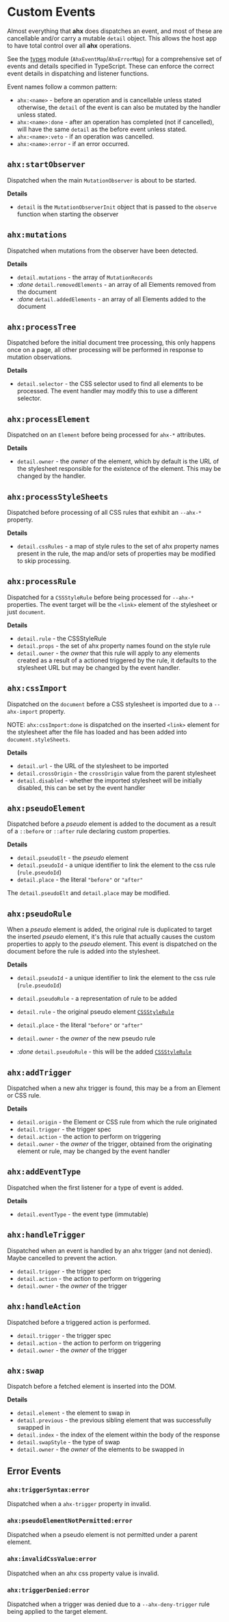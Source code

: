 # Custom Events

Almost everything that **ahx** does dispatches an event, and most of these are
cancellable and/or carry a mutable `detail` object. This allows the host app to
have total control over all **ahx** operations.

See the [types](../lib/types.ts) module (`AhxEventMap`/`AhxErrorMap`) for a
comprehensive set of events and details specified in TypeScript. These can
enforce the correct event details in dispatching and listener functions.

Event names follow a common pattern:

- `ahx:<name>` - before an operation and is cancellable unless stated otherwise,
  the `detail` of the event is can also be mutated by the handler unless stated.
- `ahx:<name>:done` - after an operation has completed (not if cancelled), will
  have the same `detail` as the before event unless stated.
- `ahx:<name>:veto` - if an operation was cancelled.
- `ahx:<name>:error` - if an error occurred.

## `ahx:startObserver`

Dispatched when the main `MutationObserver` is about to be started.

**Details**

- `detail` is the `MutationObserverInit` object that is passed to the `observe`
  function when starting the observer

## `ahx:mutations`

Dispatched when mutations from the observer have been detected.

**Details**

- `detail.mutations` - the array of `MutationRecords`
- _:done_ `detail.removedElements` - an array of all Elements removed from the
  document
- _:done_ `detail.addedElements` - an array of all Elements added to the
  document

## `ahx:processTree`

Dispatched before the initial document tree processing, this only happens once
on a page, all other processing will be performed in response to mutation
observations.

**Details**

- `detail.selector` - the CSS selector used to find all elements to be
  processed. The event handler may modify this to use a different selector.

## `ahx:processElement`

Dispatched on an `Element` before being processed for `ahx-*` attributes.

**Details**

- `detail.owner` - the _owner_ of the element, which by default is the URL of
  the stylesheet responsible for the existence of the element. This may be
  changed by the handler.

## `ahx:processStyleSheets`

Dispatched before processing of all CSS rules that exhibit an `--ahx-*`
property.

**Details**

- `detail.cssRules` - a map of style rules to the set of ahx property names
  present in the rule, the map and/or sets of properties may be modified to skip
  processing.

## `ahx:processRule`

Dispatched for a `CSSStyleRule` before being processed for `--ahx-*` properties.
The event target will be the `<link>` element of the stylesheet or just
`document`.

**Details**

- `detail.rule` - the CSSStyleRule
- `detail.props` - the set of ahx property names found on the style rule
- `detail.owner` - the _owner_ that this rule will apply to any elements created
  as a result of a actioned triggered by the rule, it defaults to the stylesheet
  URL but may be changed by the event handler.

## `ahx:cssImport`

Dispatched on the `document` before a CSS stylesheet is imported due to a
`--ahx-import` property.

NOTE: `ahx:cssImport:done` is dispatched on the inserted `<link>` element for
the stylesheet after the file has loaded and has been added into
`document.styleSheets`.

**Details**

- `detail.url` - the URL of the stylesheet to be imported
- `detail.crossOrigin` - the `crossOrigin` value from the parent stylesheet
- `detail.disabled` - whether the imported stylesheet will be initially
  disabled, this can be set by the event handler

## `ahx:pseudoElement`

Dispatched before a _pseudo_ element is added to the document as a result of a
`::before` or `::after` rule declaring custom properties.

**Details**

- `detail.pseudoElt` - the _pseudo_ element
- `detail.pseudoId` - a unique identifier to link the element to the css rule
  (`rule.pseudoId`)
- `detail.place` - the literal `"before"` or `"after"`

The `detail.pseudoElt` and `detail.place` may be modified.

## `ahx:pseudoRule`

When a _pseudo_ element is added, the original rule is duplicated to target the
inserted _pseudo_ element, it's this rule that actually causes the custom
properties to apply to the _pseudo_ element. This event is dispatched on the
document before the rule is added into the stylesheet.

**Details**

- `detail.pseudoId` - a unique identifier to link the element to the css rule
  (`rule.pseudoId`)
- `detail.pseudoRule` - a representation of rule to be added
- `detail.rule` - the original pseudo element [`CSSStyleRule`]
- `detail.place` - the literal `"before"` or `"after"`
- `detail.owner` - the _owner_ of the new pseudo rule

- _:done_ `detail.pseudoRule` - this will be the added [`CSSStyleRule`]

[`CSSStyleRule`]: https://developer.mozilla.org/en-US/docs/Web/API/CSSStyleRule

## `ahx:addTrigger`

Dispatched when a new ahx trigger is found, this may be a from an Element or CSS
rule.

**Details**

- `detail.origin` - the Element or CSS rule from which the rule originated
- `detail.trigger` - the trigger spec
- `detail.action` - the action to perform on triggering
- `detail.owner` - the _owner_ of the trigger, obtained from the originating
  element or rule, may be changed by the event handler

## `ahx:addEventType`

Dispatched when the first listener for a type of event is added.

**Details**

- `detail.eventType` - the event type (immutable)

## `ahx:handleTrigger`

Dispatched when an event is handled by an ahx trigger (and not denied). Maybe
cancelled to prevent the action.

- `detail.trigger` - the trigger spec
- `detail.action` - the action to perform on triggering
- `detail.owner` - the _owner_ of the trigger

## `ahx:handleAction`

Dispatched before a triggered action is performed.

- `detail.trigger` - the trigger spec
- `detail.action` - the action to perform on triggering
- `detail.owner` - the _owner_ of the trigger

## `ahx:swap`

Dispatch before a fetched element is inserted into the DOM.

**Details**

- `detail.element` - the element to swap in
- `detail.previous` - the previous sibling element that was successfully swapped
  in
- `detail.index` - the index of the element within the body of the response
- `detail.swapStyle` - the type of swap
- `detail.owner` - the _owner_ of the elements to be swapped in

## Error Events

### `ahx:triggerSyntax:error`

Dispatched when a `ahx-trigger` property in invalid.

### `ahx:pseudoElementNotPermitted:error`

Dispatched when a pseudo element is not permitted under a parent element.

### `ahx:invalidCssValue:error`

Dispatched when an ahx css property value is invalid.

### `ahx:triggerDenied:error`

Dispatched when a trigger was denied due to a `--ahx-deny-trigger` rule being
applied to the target element.

